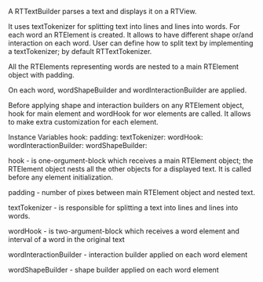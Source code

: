A RTTextBuilder parses a text and displays it on a RTView.

It uses textTokenizer for splitting text into lines and lines into words. For each word an RTElement is created. It allows to have different shape or/and interaction on each word. User can define how to split text by implementing a textTokenizer; by default RTTextTokenizer. 

All the RTElements representing words are nested to a main RTElement object with padding.

On each word, wordShapeBuilder and wordInteractionBuilder are applied. 

Before applying shape and interaction builders on any RTElement object, hook for main element and wordHook for wor elements are called. It allows to make extra customization for each element.

Instance Variables
	hook:						<BlockClosure>
	padding:					<Integer>
	textTokenizer:				<RTTextTokenizer>
	wordHook:					<BlockClosure>
	wordInteractionBuilder:		<RTInteractionBuilder>
	wordShapeBuilder:			<RTShapeBuilder>

hook
	- is one-orgument-block which receives a main RTElement object; the RTElement object nests all the other objects for a displayed text. It is called before any element initialization. 

padding
	- number of pixes between main RTElement object and nested text.

textTokenizer
	- is responsible for splitting a text into lines and lines into words.

wordHook
	- is two-argument-block which receives a word element and interval of a word in the original text

wordInteractionBuilder
	- interaction builder applied on each word element

wordShapeBuilder
	- shape builder applied on each word element
